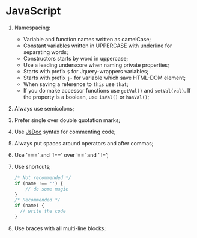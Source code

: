 # JavaScript

1. Namespacing:
    * Variable and function names written as camelCase;
    * Constant variables written in UPPERCASE with underline for separating words;
    * Constructors starts by word in uppercase;
    * Use a leading underscore  when naming private properties;
    * Starts with prefix `$` for Jquery-wrappers variables;
    * Starts with prefix `j-` for variable which save HTML-DOM element;
    * When saving a reference to `this` use `that`;
    * If you do make accessor functions use `getVal()` and `setVal(val)`. If the property is a boolean, use `isVal()` or `hasVal()`;
2. Always use semicolons;
3. Prefer single over double quotation marks;
4. Use [JsDoc](http://usejsdoc.org/about-getting-started.html) syntax for commenting code;
5. Always put spaces around operators and after commas;
6. Use ‘===’ and ‘!==’ over ’==’ and ‘ !=’;
7. Use shortcuts;

    ```javascript
    /* Not recommended */
    if (name !== '') {
        // do some magic
    }
    /* Recommended */
    if (name) {
      // write the code
    }
    ```
8. Use braces with all multi-line blocks;
